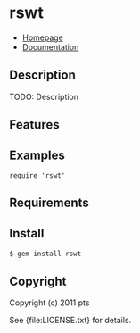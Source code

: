 # rswt

* [Homepage](http://rubygems.org/gems/rswt)
* [Documentation](http://rubydoc.info/gems/rswt/frames)

## Description

TODO: Description

## Features

## Examples

    require 'rswt'

## Requirements

## Install

    $ gem install rswt

## Copyright

Copyright (c) 2011 pts

See {file:LICENSE.txt} for details.
